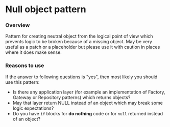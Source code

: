 Null object pattern
===================

### Overview

Pattern for creating neutral object from the logical point of view which
prevents logic to be broken because of a missing object.
May be very useful as a patch or a placeholder but please use it with
caution in places where it does make sense.

### Reasons to use

If the answer to following questions is "yes", then most likely you should use
this pattern:

- Is there any application layer (for example an implementation of Factory,
  Gateway or Repository patterns) which returns objects?
- May that layer return NULL instead of an object which may break some logic
  expectations?
- Do you have `if` blocks for **do nothing** code or for `null` returned
  instead of an object?
